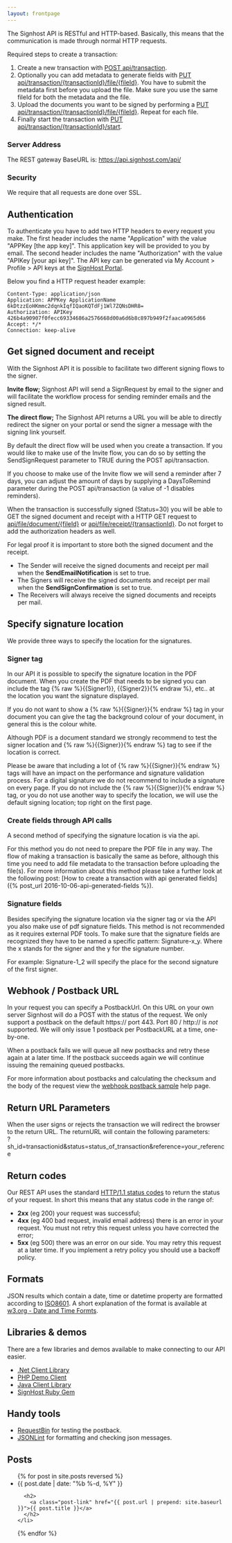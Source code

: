 ```yaml
---
layout: frontpage
---
```


The Signhost API is RESTful and HTTP-based. Basically, this means that the communication is made through normal HTTP requests.

Required steps to create a transaction:

1.  Create a new transaction with [POST api/transaction](/endpoints#%23/paths//api/transaction/post).
2.  Optionally you can add metadata to generate fields with [PUT api/transaction/{transactionId}/file/{fileId}](/endpoints#%23/paths//api/transaction/%7BtransactionId%7D/file/%7BfileId%7D/put).
You have to submit the metadata first before you upload the file.
Make sure you use the same fileId for both the metadata and the file.
3.  Upload the documents you want to be signed by performing a [PUT api/transaction/{transactionId}/file/{fileId}](/endpoints#%23/paths//api/transaction/%7BtransactionId%7D/file/%7BfileId%7D/put).
Repeat for each file.
4.  Finally start the transaction with [PUT api/transaction/{transactionId}/start](/endpoints#%23/paths//api/transaction/%7BtransactionId%7D/start/put).

### Server Address

The REST gateway BaseURL is: https://api.signhost.com/api/

### Security

We require that all requests are done over SSL.

## Authentication

To authenticate you have to add two HTTP headers to every request you make.
The first header includes the name "Application" with the value "APPKey [the app key]".
This application key will be provided to you by email.
The second header includes the name "Authorization" with the value "APIKey [your api key]".
The API key can be generated via My Account > Profile > API keys at the [SignHost Portal](https://portal.signhost.com/).

Below you find a HTTP request header example:

    Content-Type: application/json
    Application: APPKey ApplicationName 6kDtzzEoHKmmc2dqnkIqfIQaoKQTdFj1Wl7ZQNsDHR8=
    Authorization: APIKey 426b4a90907f0fecc69334686a2576668d00a6d6b8c897b949f2faaca0965d66
    Accept: */*
    Connection: keep-alive

## Get signed document and receipt

With the Signhost API it is possible to facilitate two different signing flows to the signer.

**Invite flow;** Signhost API will send a SignRequest by email to the signer and will facilitate the workflow process for sending reminder emails and the signed result.

**The direct flow;** The Signhost API returns a URL you will be able to directly redirect the signer on your portal or send the signer a message with the signing link yourself.

By default the direct flow will be used when you create a transaction.
If you would like to make use of the Invite flow, you can do so by setting the SendSignRequest parameter to TRUE during the POST api/transaction.

If you choose to make use of the Invite flow we will send a reminder after 7 days, you can adjust the amount of days by supplying a DaysToRemind parameter during the POST api/transaction (a value of -1 disables reminders).

When the transaction is successfully signed (Status=30) you will be able to GET the signed document and receipt with a HTTP GET request to [api/file/document/{fileId}](/endpoints#get/api/transaction/{transactionId}/file/{fileId}/) or [api/file/receipt/{transactionId}](/endpoints#get/api/file/receipt/{transactionId}).
Do not forget to add the authorization headers as well.

For legal proof it is important to store both the signed document and the receipt.

*   The Sender will receive the signed documents and receipt per mail when the **SendEmailNotification** is set to true.
*   The Signers will receive the signed documents and receipt per mail when the **SendSignConfirmation** is set to true.
*   The Receivers will always receive the signed documents and receipts per mail.

## Specify signature location

We provide three ways to specify the location for the signatures.

### Signer tag

In our API it is possible to specify the signature location in the PDF document. When you create the PDF that needs to be signed you can include the tag {% raw %}{{Signer1}}, {{Signer2}}{% endraw %}, etc.. at the location you want the signature displayed.

If you do not want to show a {% raw %}{{Signer}}{% endraw %} tag in your document you can give the tag the background colour of your document, in general this is the colour white.

Although PDF is a document standard we strongly recommend to test the signer location and {% raw %}{{Signer}}{% endraw %} tag to see if the location is correct.

Please be aware that including a lot of {% raw %}{{Signer}}{% endraw %} tags will have an impact on the performance and signature validation process. For a digital signature we do not recommend to include a signature on every page. If you do not include the {% raw %}{{Signer}}{% endraw %} tag, or you do not use another way to specify the location, we will use the default signing location; top right on the first page.

### Create fields through API calls

A second method of specifying the signature location is via the api.

For this method you do not need to prepare the PDF file in any way.
The flow of making a transaction is basically the same as before, although this time you need to add file metadata to the transaction before uploading the file(s).
For more information about this method please take a further look at the following post: [How to create a transaction with api generated fields]({% post_url 2016-10-06-api-generated-fields %}).

### Signature fields

Besides specifying the signature location via the signer tag or via the API you also make use of pdf signature fields.
This method is not recommended as it requires external PDF tools.
To make sure that the signature fields are recognized they have to be named a specific pattern: Signature-x_y. Where the x stands for the signer and the y for the signature number.

For example: Signature-1_2 will specify the place for the second signature of the first signer.

## Webhook / Postback URL

In your request you can specify a PostbackUrl.
On this URL on your own server Signhost will do a POST with the status of the request.
We only support a postback on the default https:// port 443.
Port 80 / http:// is *not* supported.
We will only issue 1 postback per PostbackURL at a time, one-by-one.

When a postback fails we will queue all new postbacks and retry these again at a later time.
If the postback succeeds again we will continue issuing the remaining queued postbacks.

For more information about postbacks and calculating the checksum and the body of the request view the [webhook postback sample](/postback) help page.

## Return URL Parameters

When the user signs or rejects the transaction we will redirect the browser to the return URL. The returnURL will contain the following parameters:  
?sh_id=transactionid&status=status_of_transaction&reference=your_reference

## Return codes

Our REST API uses the standard [HTTP/1.1 status codes](http://www.w3.org/Protocols/rfc2616/rfc2616-sec10.html) to return the status of your request.
In short this means that any status code in the range of:

*   **2xx** (eg 200) your request was successful;
*   **4xx** (eg 400 bad request, invalid email address) there is an error in your request.
You must not retry this request unless you have corrected the error;
*   **5xx** (eg 500) there was an error on our side. You may retry this request at a later time.
If you implement a retry policy you should use a backoff policy.

## Formats

JSON results which contain a date, time or datetime property are formatted according to [ISO8601](http://www.iso.org/iso/iso8601). A short explanation of the format is available at [w3.org - Date and Time Formts](http://www.w3.org/TR/NOTE-datetime).

## Libraries & demos

There are a few libraries and demos available to make connecting to our API easier.

*   [.Net Client Library](https://github.com/Evidos/SignhostClientLibrary)
*   [PHP Demo Client](https://github.com/Evidos/signhost-phpdemoclient)
*   [Java Client Library](https://github.com/Evidos/OndertekenenDemo-Java)
*   [SignHost Ruby Gem](https://rubygems.org/gems/sign_host)

## Handy tools

*   [RequestBin](http://requestb.in/) for testing the postback.
*   [JSONLint](http://jsonlint.com/) for formatting and checking json messages.

## Posts
<ul class="post-list">
  {% for post in site.posts reversed %}
    <li>
      <span class="post-meta">{{ post.date | date: "%b %-d, %Y" }}</span>

      <h2>
        <a class="post-link" href="{{ post.url | prepend: site.baseurl }}">{{ post.title }}</a>
      </h2>
    </li>
  {% endfor %}
</ul>